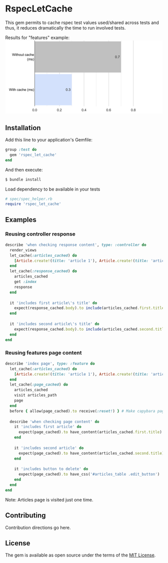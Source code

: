 # RspecLetCache
This gem permits to cache rspec test values used/shared across tests and thus, it reduces dramatically the time to run involved tests.

Results for "features" example:
![A test image](docs/image.png)

## Installation
Add this line to your application's Gemfile:

```ruby
group :test do
  gem 'rspec_let_cache'
end
```

And then execute:
```bash
$ bundle install
```

Load dependency to be available in your tests
```ruby
# spec/spec_helper.rb
require 'rspec_let_cache'
```

## Examples
### Reusing controller response
```ruby
describe 'when checking response content', type: :controller do
  render_views
  let_cache(:articles_cached) do
    [Article.create!(title: 'article 1'), Article.create!(title: 'article 2')]
  end
  let_cache(:response_cached) do
    articles_cached
    get :index
    response
  end

  it 'includes first article\'s title' do
    expect(response_cached.body).to include(articles_cached.first.title)
  end

  it 'includes second article\'s title' do
    expect(response_cached.body).to include(articles_cached.second.title)
  end
end    
```

### Reusing features page content
```ruby
describe 'index page', type: :feature do
  let_cache(:articles_cached) do
    [Article.create!(title: 'article 1'), Article.create!(title: 'article 2')]
  end
  let_cache(:page_cached) do
    articles_cached
    visit articles_path
    page
  end
  before { allow(page_cached).to receive(:reset!) } # Make capybara page to be reusable
  
  describe 'when checking page content' do
    it 'includes first article' do
      expect(page_cached).to have_content(articles_cached.first.title)
    end
  
    it 'includes second article' do
      expect(page_cached).to have_content(articles_cached.second.title)
    end
  
    it 'includes button to delete' do
      expect(page_cached).to have_css('#articles_table .edit_button')
    end
  end
end
```
  Note: Articles page is visited just one time.

## Contributing
Contribution directions go here.

## License
The gem is available as open source under the terms of the [MIT License](https://opensource.org/licenses/MIT).
